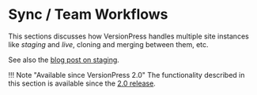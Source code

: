 # Sync / Team Workflows

This sections discusses how VersionPress handles multiple site instances like *staging* and *live*, cloning and merging between them, etc.

See also the [blog post on staging](https://blog.versionpress.net/2015/09/versionpress-2-0-staging/).

!!! Note "Available since VersionPress 2.0"
    The functionality described in this section is available since the [2.0 release](/en/release-notes/2.0/).
